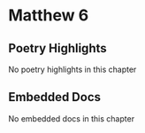 # Matthew 6

## Poetry Highlights

No poetry highlights in this chapter

## Embedded Docs

No embedded docs in this chapter

